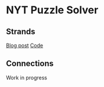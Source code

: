 # NYT Puzzle Solver

## Strands

[Blog post](https://www.kimyoonduk.com/blog/nyt-strands-1)
[Code](/strands.py)

## Connections

Work in progress
